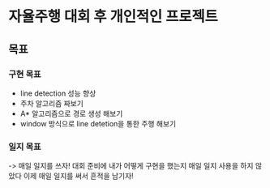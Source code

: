 # 자율주행 대회 후 개인적인 프로젝트


## 목표
### 구현 목표 
- line detection 성능 향상 
- 주차 알고리즘 짜보기 
- A* 알고리즘으로 경로 생성 해보기 
- window 방식으로 line detetion을 통한 주행 해보기 

### 일지 목표 
-> 매일 일지를 쓰자! 대회 준비에 내가 어떻게 구현을 했는지 매일 일지 사용을 하지 않았다 
이제 매일 일지를 써서 흔적을 남기자! 


